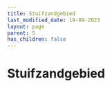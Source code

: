 ```yaml
---
title: Stuifzandgebied
last_modified_date: 19-09-2023
layout: page
parent: S
has_children: false
---
```


Stuifzandgebied
===============

